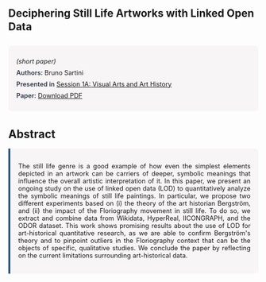 
<style>    
    h2 {
        margin-top: 0;
        margin-bottom: 1.5rem;
        line-height: 1.3;
    }
    
    h3 {
        margin-top: 2rem;
        margin-bottom: 1rem;
        font-size: 1.4rem;
        font-weight:bold;
    }
    
    .metadata {
        background-color: rgba(96,24,67,0.03);
        padding: 1rem;
        font-size:0.8rem;
        border-radius: 6px;
        margin-bottom: 2rem;
    }
    
    .metadata p {
        margin: 0.5rem 0;
    }
    
    .abstract {
        text-align: justify;
        font-size:0.8rem;
        padding: 1rem;
        background-color: rgba(96,24,67,0.03);
        border-left: 4px solid #2c5282;
        border-radius: 0 6px 6px 0;
    }
    
    strong {
        color: #2d3748;
        font-weight: 600;
    }
</style>
<main role="main">
<h2>Deciphering Still Life Artworks with Linked Open Data</h2>

<section class="metadata">
<p style='font-size:0.8rem'><i>(short paper)</i></p>
<p><strong>Authors:</strong> Bruno Sartini</p>
<p><strong>Presented in</strong> <a href="/programme/#session1A">Session 1A: Visual Arts and Art History</a></p>
<p><strong>Paper:</strong> <a href="https://ceur-ws.org/Vol-3834/paper123.pdf">Download PDF</a></p>
</section>

<section>
<h3>Abstract</h3>
<div class="abstract">
<p>The still life genre is a good example of how even the simplest elements depicted in an artwork can be carriers of deeper, symbolic meanings that influence the overall artistic interpretation of it. In this paper, we present an ongoing study on the use of linked open data (LOD) to quantitatively analyze the symbolic meanings of still life paintings. In particular, we propose two different experiments based on (i) the theory of the art historian Bergström, and (ii) the impact of the Floriography movement in still life. To do so, we extract and combine data from Wikidata, HyperReal, IICONGRAPH, and the ODOR dataset. This work shows promising results about the use of LOD for art-historical quantitative research, as we are able to confirm Bergström's theory and to pinpoint outliers in the Floriography context that can be the objects of specific, qualitative studies. We conclude the paper by reflecting on the current limitations surrounding art-historical data.</p>
</div>
</section>
</main>